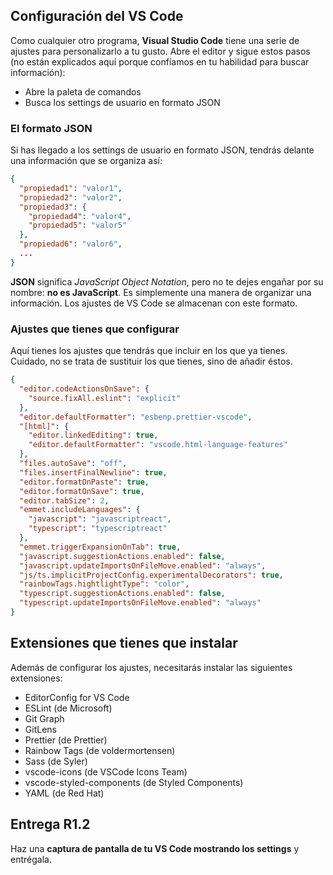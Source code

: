 ## Configuración del VS Code

Como cualquier otro programa, **Visual Studio Code** tiene una serie de ajustes para personalizarlo a tu gusto. Abre el editor y sigue estos pasos (no están explicados aquí porque confíamos en tu habilidad para buscar información):

- Abre la paleta de comandos
- Busca los settings de usuario en formato JSON

### El formato JSON

Si has llegado a los settings de usuario en formato JSON, tendrás delante una información que se organiza así:

```json
{
  "propiedad1": "valor1",
  "propiedad2": "valor2",
  "propiedad3": {
    "propiedad4": "valor4",
    "propiedad5": "valor5"
  },
  "propiedad6": "valor6",
  ...
}
```

**JSON** significa _JavaScript Object Notation_, pero no te dejes engañar por su nombre: **no es JavaScript**. Es simplemente una manera de organizar una información. Los ajustes de VS Code se almacenan con este formato.

### Ajustes que tienes que configurar

Aquí tienes los ajustes que tendrás que incluir en los que ya tienes. Cuidado, no se trata de sustituir los que tienes, sino de añadir éstos.

```json
{
  "editor.codeActionsOnSave": {
    "source.fixAll.eslint": "explicit"
  },
  "editor.defaultFormatter": "esbenp.prettier-vscode",
  "[html]": {
    "editor.linkedEditing": true,
    "editor.defaultFormatter": "vscode.html-language-features"
  },
  "files.autoSave": "off",
  "files.insertFinalNewline": true,
  "editor.formatOnPaste": true,
  "editor.formatOnSave": true,
  "editor.tabSize": 2,
  "emmet.includeLanguages": {
    "javascript": "javascriptreact",
    "typescript": "typescriptreact"
  },
  "emmet.triggerExpansionOnTab": true,
  "javascript.suggestionActions.enabled": false,
  "javascript.updateImportsOnFileMove.enabled": "always",
  "js/ts.implicitProjectConfig.experimentalDecorators": true,
  "rainbowTags.hightlightType": "color",
  "typescript.suggestionActions.enabled": false,
  "typescript.updateImportsOnFileMove.enabled": "always"
}
```

## Extensiones que tienes que instalar

Además de configurar los ajustes, necesitarás instalar las siguientes extensiones:

- EditorConfig for VS Code
- ESLint (de Microsoft)
- Git Graph
- GitLens
- Prettier (de Prettier)
- Rainbow Tags (de voldermortensen)
- Sass (de Syler)
- vscode-icons (de VSCode Icons Team)
- vscode-styled-components (de Styled Components)
- YAML (de Red Hat)

## Entrega R1.2

Haz una <strong>captura de pantalla de tu VS Code mostrando los settings</strong> y entrégala.
